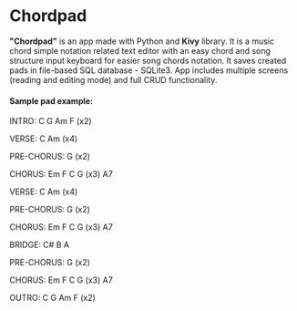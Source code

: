 # Chordpad
**"Chordpad"** is an app made with Python and **Kivy** library.
It is a music chord simple notation related text editor with an easy chord and song structure input keyboard for easier song chords notation.
It saves created pads in file-based SQL database - SQLite3.
App includes multiple screens (reading and editing mode) and full CRUD functionality.

#### Sample pad example:

INTRO: C G Am F (x2)

VERSE:  C Am (x4)

PRE-CHORUS:  G (x2)

CHORUS:  Em F C G (x3) A7

VERSE:  C Am (x4)

PRE-CHORUS:  G (x2)

CHORUS:  Em F C G (x3) A7

BRIDGE:  C# B A

PRE-CHORUS:  G (x2)

CHORUS:  Em F C G (x3) A7

OUTRO:  C G Am F (x2)
